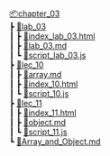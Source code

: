 [📦chapter_03](../chapter_03/)  
 ┣ [📂lab_03](lab_03/)  
 ┃ ┣ [📜index_lab_03.html](lab_03/index_lab_03.html)  
 ┃ ┣ [📜lab_03.md](lab_03/lab_03.md)  
 ┃ ┗ [📜script_lab_03.js](lab_03/script_lab_03.js)  
 ┣ [📂lec_10](lec_10/)  
 ┃ ┣ [📜array.md](lec_10/array.md)  
 ┃ ┣ [📜index_10.html](lec_10/index_10.html)  
 ┃ ┗ [📜script_10.js](lec_10/script_10.js)  
 ┣ [📂lec_11](lec_11/)  
 ┃ ┣ [📜index_11.html](lec_11/index_11.html)  
 ┃ ┣ [📜object.md](lec_11/object.md)  
 ┃ ┗ [📜script_11.js](lec_11/script_11.js)  
 ┗ [📜Array_and_Object.md](Array_and_Object.md)
